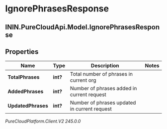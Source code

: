 # IgnorePhrasesResponse

## ININ.PureCloudApi.Model.IgnorePhrasesResponse

## Properties

|Name | Type | Description | Notes|
|------------ | ------------- | ------------- | -------------|
| **TotalPhrases** | **int?** | Total number of phrases in current org | |
| **AddedPhrases** | **int?** | Number of phrases added in current request | |
| **UpdatedPhrases** | **int?** | Number of phrases updated in current request | |



_PureCloudPlatform.Client.V2 245.0.0_
